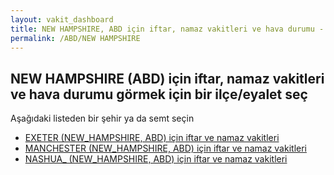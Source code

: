 ```yaml
---
layout: vakit_dashboard
title: NEW HAMPSHIRE, ABD için iftar, namaz vakitleri ve hava durumu - ilçe/eyalet seç
permalink: /ABD/NEW HAMPSHIRE
---
```


## NEW HAMPSHIRE (ABD) için iftar, namaz vakitleri ve hava durumu  görmek için bir ilçe/eyalet seç

Aşağıdaki listeden bir şehir ya da semt seçin

* [EXETER (NEW_HAMPSHIRE, ABD) için iftar ve namaz vakitleri](/ABD/NEW_HAMPSHIRE/EXETER)
* [MANCHESTER (NEW_HAMPSHIRE, ABD) için iftar ve namaz vakitleri](/ABD/NEW_HAMPSHIRE/MANCHESTER)
* [NASHUA_ (NEW_HAMPSHIRE, ABD) için iftar ve namaz vakitleri](/ABD/NEW_HAMPSHIRE/NASHUA_)

<script type="text/javascript">
  var GLOBAL_COUNTRY = 'ABD';
  var GLOBAL_CITY = 'NEW HAMPSHIRE';
  var GLOBAL_STATE = 'NEW HAMPSHIRE';
</script>
